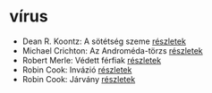 # vírus

- Dean R. Koontz: A sötétség szeme [részletek](_details/Dean%20R.%20Koontz.md#id_1100)
- Michael Crichton: Az Androméda-törzs [részletek](_details/Michael%20Crichton.md#id_751)
- Robert Merle: Védett férfiak [részletek](_details/Robert%20Merle.md#id_340)
- Robin Cook: Invázió [részletek](_details/Robin%20Cook.md#id_92)
- Robin Cook: Járvány [részletek](_details/Robin%20Cook.md#id_93)
